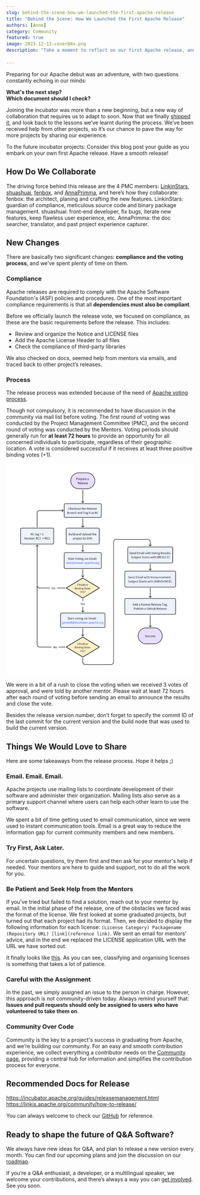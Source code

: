 ```yaml
---
slug: behind-the-scene-how-we-launched-the-first-apache-release
title: "Behind the Scene: How We Launched the First Apache Release"
authors: [Anne]
category: Community
featured: true
image: 2023-12-13-cover@4x.png
description: "Take a moment to reflect on our first Apache release, and share experience with new projects for a smooth release."

---
```


Preparing for our Apache debut was an adventure, with two questions constantly echoing in our minds: 

**What's the next step?         
Which document should I check?**

Joining the incubator was more than a new beginning, but a new way of collaboration that requires us to adapt to soon. Now that we finally [shipped it](https://answer.apache.org/blog/a-new-chapter-begins-answer-first-apache-release-launches), and look back to the lessons we’ve learnt during the process. We’ve been received help from other projects, so it’s our chance to pave the way for more projects by sharing our experience. 

To the future incubator projects: Consider this blog post your guide as you embark on your own first Apache release. Have a smooth release!

## How Do We Collaborate
The driving force behind this release are the 4 PMC members: [LinkinStars](https://github.com/LinkinStars), [shuashuai](https://github.com/shuashuai), [fenbox](https://github.com/fenbox), and [AnnaPrimma](https://github.com/PrimmaAnna), and here’s how they collaborate:
fenbox: the architect, planing and crafting the new features.
LinkinStars: guardian of compliance, meticulous source code and binary package management.
shuashuai: front-end developer, fix bugs, iterate new features, keep flawless user experience, etc.
AnnaPrimma: the doc searcher, translator, and past project experience capturer.

## New Changes
There are basically two significant changes: **compliance and the voting process**, and we’ve spent plenty of time on them. 

### Compliance
Apache releases are required to comply with the Apache Software Foundation's (ASF) policies and procedures. One of the most important compliance requirements is that all **dependencies must also be compliant**.

Before we officially launch the release vote, we focused on compliance, as these are the basic requirements before the release. This includes:

* Review and organize the Notice and LICENSE files
* Add the Apache License Header to all files
* Check the compliance of third-party libraries

We also checked on docs, seemed help from mentors via emails, and traced back to other project’s releases. 

### Process 
The release process was extended because of the need of [Apache voting process](https://www.apache.org/foundation/voting.html).

Though not compulsory, it is recommended to have discussion in the community via mail list before voting. The first round of voting was conducted by the Project Management Committee (PMC), and the second round of voting was conducted by the Mentors. Voting periods should generally run for **at least 72 hours** to provide an opportunity for all concerned individuals to participate, regardless of their geographic location. A vote is considered successful if it receives at least three positive binding votes (+1).

![Release Process](Release%20Process.png)

We were in a bit of a rush to close the voting when we received 3 votes of approval, and were told by another mentor. Please wait at least 72 hours after each round of voting before sending an email to announce the results and close the vote.

Besides the release version number, don’t forget to specify the commit ID of the last commit for the current version and the build node that was used to build the current version. 

## Things We Would Love to Share 
Here are some takeaways from the release process. Hope it helps ;)

### Email. Email. Email. 
Apache projects use mailing lists to coordinate development of their software and administer their organization. Mailing lists also serve as a primary support channel where users can help each other learn to use the software.

We spent a bit of time getting used to email communication, since we were used to instant communication tools. Email is a great way to reduce the information gap for current community members and new members. 

### Try First, Ask Later.
For uncertain questions, try them first and then ask for your mentor's help if needed. Your mentors are here to guide and support, not to do all the work for you.

### Be Patient and Seek Help from the Mentors
If you’ve tried but failed to find a solution, reach out to your mentor by email. 
In the initial phase of the release, one of the obstacles we faced was the format of the license. We first looked at some graduated projects, but turned out that each project had its format. Then, we decided to display the following information for each license: `(License Category) Packagename (Repository URL) [link](reference link)`. We sent an email for mentors’ advice, and in the end we replaced the LICENSE application URL with the URL we have sorted out.

It finally looks like [this](https://github.com/apache/incubator-answer/blob/main/docs/release/LICENSE). As you can see, classifying and organising licenses is something that takes a lot of patience.

### Careful with the Assignment
In the past, we simply assigned an issue to the person in charge. However, this approach is not community-driven today. Always remind yourself that: **Issues and pull requests should only be assigned to users who have volunteered to take them on**. 


### Community Over Code
Community is the key to a project's success in graduating from Apache, and we’re building our community. For an easy and smooth contribution experience, we collect everything a contributor needs on the [Community page](https://answer.apache.org/community/contributing), providing a central hub for information and simplifies the contribution process for everyone.

## Recommended Docs for Release
https://incubator.apache.org/guides/releasemanagement.html        
https://linkis.apache.org/community/how-to-release/

You can always welcome to check our [GitHub](https://github.com/apache/incubator-answer) for reference.

## Ready to shape the future of Q&A Software? 
We always have new ideas for Q&A, and plan to release a new version every month. You can find our upcoming plans and join the discussion on our [roadmap](https://github.com/apache/incubator-answer/projects?query=is%3Aopen). 

If you’re a Q&A enthusiast, a developer, or a multilingual speaker, we welcome your contributions, and there’s always a way you can [get involved](https://answer.apache.org/community/contributing). See you soon.


